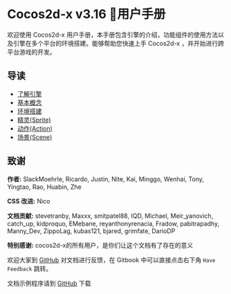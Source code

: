 # Cocos2d-x v3.16 用户手册

欢迎使用 Cocos2d-x 用户手册，本手册包含引擎的介绍，功能组件的使用方法以及引擎在多个平台的环境搭建。能够帮助您快速上手 Cocos2d-x ，并开始进行跨平台游戏的开发。

## 导读

- [了解引擎](about/index.md)
- [基本概念](basic_concepts/index.md)
- [环境搭建](installation/index.md)
- [精灵(Sprite)](sprites/index.md)
- [动作(Action)](actions/index.md)
- [场景(Scene)](scenes/index.md)


## 致谢

 __作者:__ SlackMoehrle, Ricardo, Justin, Nite, Kai, Minggo, Wenhai, Tony, Yingtao, Rao, Huabin, Zhe

__CSS 改进:__ Nico

__文档贡献:__ stevetranby, Maxxx, smitpatel88, IQD, Michael, Meir_yanovich, catch_up, kidproquo, EMebane, reyanthonyrenacia, Fradow, pabitrapadhy, Manny_Dev, ZippoLag, kubas121, bjared, grimfate, DarioDP

__特别感谢:__ cocos2d-x的所有用户，是你们让这个文档有了存在的意义

欢迎大家到 [GitHub](https://github.com/cocos2d/cocos2d-x-docs) 对文档进行反馈，在 Gitbook 中可以直接点击右下角 `Have Feedback` 跳转。

文档示例程序请到 [GitHub](https://github.com/chukong/programmers-guide-samples) 下载